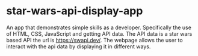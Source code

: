 # star-wars-api-display-app
An app that demonstrates simple skills as a developer. Specifically the use of HTML, CSS, JavaScript and getting API data. The API data is a star wars based API the url is https://swapi.dev/. The webpage allows the user to interact with the api data by displaying it in different ways.
